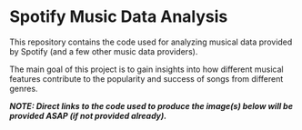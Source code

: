 # Spotify Music Data Analysis

This repository contains the code used for analyzing musical data provided by Spotify (and a few other music data providers). 

The main goal of this project is to gain insights into how different musical features contribute to the popularity and success of songs from different genres.

***NOTE: Direct links to the code used to produce the image(s) below will be provided ASAP (if not provided already).***
